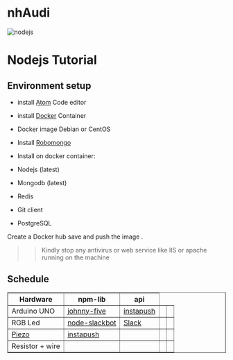 # nhAudi

![nodejs](http://i.imgur.com/lyuVpPg.png)

# Nodejs Tutorial


## Environment setup
* install [Atom](https://atom.io/) Code editor
* install [Docker](https://www.docker.com/) Container
* Docker image Debian or CentOS
* Install [Robomongo](https://robomongo.org/download)
* Install on docker container:

 * Nodejs (latest)
 * Mongodb (latest)
 * Redis
 * Git client
 * PostgreSQL

Create a Docker hub save and push the image .

>> Kindly stop any antivirus or web service like IIS or apache running on the machine

## Schedule

<table  cellpadding="10" border="1">
<thead>
<tr>
<th>Hardware</th>
<th>npm-lib</th>
<th>api</th>
</tr>
</thead>
<tbody>
<tr>
<td>Arduino UNO </td>
<td ><a href="https://www.npmjs.com/package/johnny-five">johnny-five</a></td>
<td ><a href="instapush.im">instapush</a></td>
<td></td>
<td></td>
</tr>
<tr>
<td>RGB Led</td>
<td ><a href="https://github.com/rmcdaniel/node-slackbot">node-slackbot</a></td>
<td ><a href="https://watchbot.slack.com/services/new/slackbot"> Slack</a></td>
<td></td>
<td></td>
</tr>
<tr>
<td><a href="http://uk.farnell.com/kingstate/kpeg110/piezo-transducer/dp/1193641">Piezo</a></td>
<td ><a href="https://www.npmjs.com/package/instapush">instapush</a></td>
<td ></td>
<td></td>
<td></td>
</tr>
<tr>
<td>Resistor + wire</td>
<td></td>
<td></td>
<td></td>
<td></td>
</tr>
</tbody>
</table>
